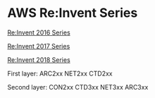 # AWS Re:Invent Series 

[Re:Invent 2016 Series ](https://jefferyliangnz.github.io/AWS-Docker-Open-Session/2016index.html)

[Re:Invent 2017 Series ](https://jefferyliangnz.github.io/AWS-Docker-Open-Session/2017index.html)

[Re:Invent 2018 Series ](https://jefferyliangnz.github.io/AWS-Docker-Open-Session/2018index.html)

First layer: ARC2xx NET2xx CTD2xx

Second layer: CON2xx CTD3xx NET3xx ARC3xx


